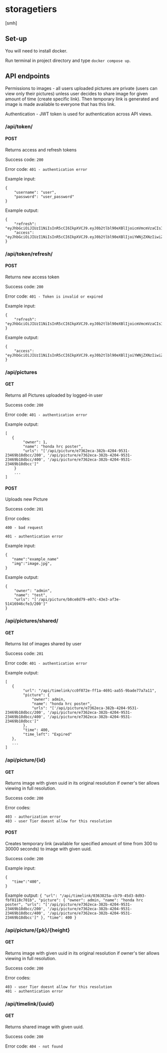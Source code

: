 # storagetiers
[smh]

## Set-up
You will need to install docker.

Run terminal in project directory and type `docker compose up`.

## API endpoints
Permissions to images - all users uploaded pictures are private (users can view only their pictures) unless user decides to share image for given amount of time (create specific link). Then temporary link is generated and image is made available to everyone that has this link.

Authentication - JWT token is used for authentication across API views.

### /api/token/

#### POST

Returns access and refresh tokens

Success code: ```200```

Error code: ```401 - authentication error```

Example input:
```
{
    "username": "user",
    "password": "user_password"
}
```

Example output:
```
{
    "refresh": "eyJhbGciOiJIUzI1NiIsInR5cCI6IkpXVCJ9.eyJ0b2tlbl90eXBlIjoicmVmcmVzaCIsImV4cCI6MTY3NzA3MzU3OSwiaWF0IjoxNjc2OTg3MTc5LCJqdGkiOiIzNzUzOGZkYjJkNWM0NmM5YmE1NjhiMDVlZjg2MTM3ZiIsInVzZXJfaWQiOjF9.mp8xlGAkUoBDDZg1gAzWF2fuok685lv5ZVDtRfwYCQk",
    "access": "eyJhbGciOiJIUzI1NiIsInR5cCI6IkpXVCJ9.eyJ0b2tlbl90eXBlIjoiYWNjZXNzIiwiZXhwIjoxNjc2OTg4Mzc5LCJpYXQiOjE2NzY5ODcxNzksImp0aSI6ImMyZDVmMTIxNGFkODRhZDJiMzQ2NmU1ZWNjNjhhOGM4IiwidXNlcl9pZCI6MX0.nSFZqaG0Hd1AVjWsruYFudznSJVxKwNsAuVW64NMxpc"
}
```

### /api/token/refresh/

#### POST

Returns new access token

Success code: ```200```

Error code: ```401 - Token is invalid or expired```

Example input:
```
{
    "refresh": "eyJhbGciOiJIUzI1NiIsInR5cCI6IkpXVCJ9.eyJ0b2tlbl90eXBlIjoicmVmcmVzaCIsImV4cCI6MTY3NzA3MzU3OSwiaWF0IjoxNjc2OTg3MTc5LCJqdGkiOiIzNzUzOGZkYjJkNWM0NmM5YmE1NjhiMDVlZjg2MTM3ZiIsInVzZXJfaWQiOjF9.mp8xlGAkUoBDDZg1gAzWF2fuok685lv5ZVDtRfwYCQk"
}
```
Example output:
```
{
    "access": "eyJhbGciOiJIUzI1NiIsInR5cCI6IkpXVCJ9.eyJ0b2tlbl90eXBlIjoiYWNjZXNzIiwiZXhwIjoxNjc2OTg5MTcyLCJpYXQiOjE2NzY5ODcxNzksImp0aSI6IjVlYTBjMmQxOGZmMjRkNTA4ODBiNjNhOTkxOTA5ODU1IiwidXNlcl9pZCI6MX0.sULHx8PqzRINhdZrpS0B806ZSi_Cs1vcsSLSOGRee_k"
}
```

### /api/pictures

#### GET

Returns all Pictures uploaded by logged-in user

Success code: ```200```

Error code: ```401 - authentication error```

Example output:
```
[
   {
        "owner": 1,
        "name": "honda hrc poster",
        "urls": "['/api/picture/e7362eca-382b-4204-9531-23469b18dbcc/200', '/api/picture/e7362eca-382b-4204-9531-23469b18dbcc/400', '/api/picture/e7362eca-382b-4204-9531-23469b18dbcc']"
    }
    ...
]
```


#### POST

Uploads new Picture

Success code: `201`

Error codes:
```
400 - bad request

401 - authentication error 
```

Example input:

```
{
   "name":"example_name"
   "img":"image.jpg",
}
```
Example output:
```
{
    "owner": "admin",
    "name": "test",
    "urls": "['/api/picture/b8ce8d79-e07c-43e3-af3e-51416946cfe3/200']"
}
```

### /api/pictures/shared/

#### GET

Returns list of images shared by user

Success code: `201`

Error code: ```401 - authentication error```

Example output:

````
[
   {
        "url": "/api/timelink/cc0f072e-ff1a-4691-aa55-9bade77a7a11",
        "picture": {
            "owner": admin,
            "name": "honda hrc poster",
            "urls": "['/api/picture/e7362eca-382b-4204-9531-23469b18dbcc/200', '/api/picture/e7362eca-382b-4204-9531-23469b18dbcc/400', '/api/picture/e7362eca-382b-4204-9531-23469b18dbcc']"
        },
        "time": 400,
        "time_left": "Expired"
   },
   ...
]
````

### /api/picture/{id}

#### GET

Returns image with given uuid in its original resolution if owner's tier allows viewing in full resolution.

Success code: `200`

Error codes:

```
403 - authorization error
403 - user Tier doesnt allow for this resolution
```

#### POST

Creates temporary link (available for specified amount of time from 300 to 30000 seconds) to image with given uuid.

Success code: `200`


Example input:
```
{
   "time":"400",
}
```

Example output:
``
{
    "url": "/api/timelink/0363825a-cb79-45d3-8d93-fbf8118c701b",
    "picture": {
        "owner": admin,
        "name": "honda hrc poster",
        "urls": "['/api/picture/e7362eca-382b-4204-9531-23469b18dbcc/200', '/api/picture/e7362eca-382b-4204-9531-23469b18dbcc/400', '/api/picture/e7362eca-382b-4204-9531-23469b18dbcc']"
    },
    "time": 400
}
``

### /api/picture/{pk}/{height}

#### GET

Returns image with given uuid in its original resolution if owner's tier allows viewing in full resolution.

Success code: `200`

Error codes:

```
403 - user Tier doesnt allow for this resolution
401 - authentication error
```

### /api/timelink/{uuid}

#### GET

Returns shared image with given uuid.

Success code: `200`

Error code: `404 - not found`

